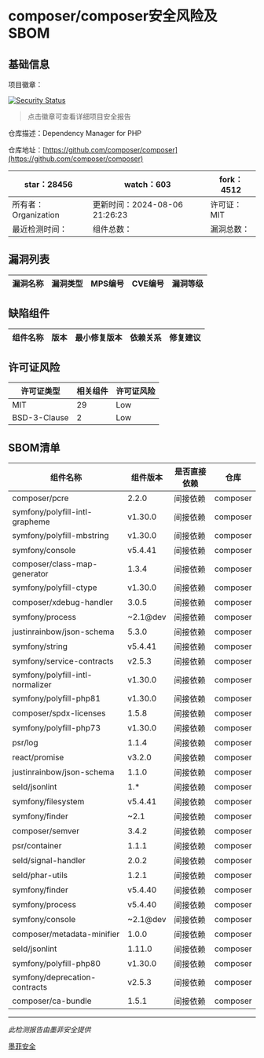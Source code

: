 # composer/composer安全风险及SBOM

## 基础信息

项目徽章：

[![Security Status](https://www.murphysec.com/platform3/v31/badge/1823431596775706624.svg)](https://www.murphysec.com/console/report/1691879488088727552/1823431596775706624)

> 点击徽章可查看详细项目安全报告

仓库描述：Dependency Manager for PHP

仓库地址：[https://github.com/composer/composer](https://github.com/composer/composer)

| star：28456 | watch：603 | fork：4512 |
| ----------- | -------------- | ------------ |
| 所有者：Organization | 更新时间：2024-08-06 21:26:23 | 许可证：MIT |
| 最近检测时间： | 组件总数： | 漏洞总数： |




## 漏洞列表

| 漏洞名称 | 漏洞类型 | MPS编号 | CVE编号 | 漏洞等级 |
| ------- | ------ | ------- | ------ | ----- |





## 缺陷组件

| 组件名称 | 版本 | 最小修复版本 | 依赖关系 | 修复建议 |
| -------- | ---- | ------------ | -------- | -------- |





## 许可证风险

| 许可证类型 | 相关组件 | 许可证风险 |
| ---------- | -------- | ---------- |
|MIT|29|Low|
|BSD-3-Clause|2|Low|




## SBOM清单

| 组件名称 | 组件版本 | 是否直接依赖 | 仓库 |
| -------- | -------- | ------------ | ---- |
|composer/pcre|2.2.0|间接依赖|composer|
|symfony/polyfill-intl-grapheme|v1.30.0|间接依赖|composer|
|symfony/polyfill-mbstring|v1.30.0|间接依赖|composer|
|symfony/console|v5.4.41|间接依赖|composer|
|composer/class-map-generator|1.3.4|间接依赖|composer|
|symfony/polyfill-ctype|v1.30.0|间接依赖|composer|
|composer/xdebug-handler|3.0.5|间接依赖|composer|
|symfony/process|~2.1@dev|间接依赖|composer|
|justinrainbow/json-schema|5.3.0|间接依赖|composer|
|symfony/string|v5.4.41|间接依赖|composer|
|symfony/service-contracts|v2.5.3|间接依赖|composer|
|symfony/polyfill-intl-normalizer|v1.30.0|间接依赖|composer|
|symfony/polyfill-php81|v1.30.0|间接依赖|composer|
|composer/spdx-licenses|1.5.8|间接依赖|composer|
|symfony/polyfill-php73|v1.30.0|间接依赖|composer|
|psr/log|1.1.4|间接依赖|composer|
|react/promise|v3.2.0|间接依赖|composer|
|justinrainbow/json-schema|1.1.0|间接依赖|composer|
|seld/jsonlint|1.*|间接依赖|composer|
|symfony/filesystem|v5.4.41|间接依赖|composer|
|symfony/finder|~2.1|间接依赖|composer|
|composer/semver|3.4.2|间接依赖|composer|
|psr/container|1.1.1|间接依赖|composer|
|seld/signal-handler|2.0.2|间接依赖|composer|
|seld/phar-utils|1.2.1|间接依赖|composer|
|symfony/finder|v5.4.40|间接依赖|composer|
|symfony/process|v5.4.40|间接依赖|composer|
|symfony/console|~2.1@dev|间接依赖|composer|
|composer/metadata-minifier|1.0.0|间接依赖|composer|
|seld/jsonlint|1.11.0|间接依赖|composer|
|symfony/polyfill-php80|v1.30.0|间接依赖|composer|
|symfony/deprecation-contracts|v2.5.3|间接依赖|composer|
|composer/ca-bundle|1.5.1|间接依赖|composer|


------

*此检测报告由墨菲安全提供*

[墨菲安全](www.murphysec.com)